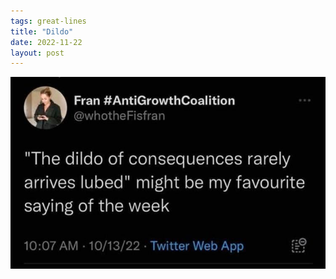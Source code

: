 ```yaml
---
tags: great-lines
title: "Dildo"
date: 2022-11-22
layout: post
---
```




![dildo.png](https://raw.githubusercontent.com/muneer78/muneer78.github.io/master/images/dildo.jpg)
        